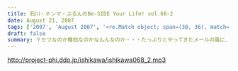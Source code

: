 ```yaml
---
title: 石川・ホンマ・ぶるんのBe-SIDE Your Life! vol.68-2
date: August 21, 2007
tags: ['2007', 'August 2007', '<re.Match object; span=(30, 36), match='vol.68'>']
draft: false
summary: Ｙセツなのか稚拙なのかなんんなのか・・・たっぷりとやってきたメールの嵐に、二本目はそんなコーナーに終始！！うーん、残暑お見舞い申し上げます・・・NAMAE
---
```


http://project-phi.ddo.jp/ishikawa/ishikawa068_2.mp3
